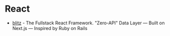 # React

- [blitz](https://github.com/blitz-js/blitz) - The Fullstack React Framework. "Zero-API" Data Layer — Built on Next.js — Inspired by Ruby on Rails


